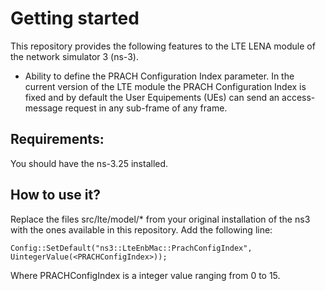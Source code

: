 # Getting started

This repository provides the following features to the LTE LENA module of the network simulator 3 (ns-3).

* Ability to define the PRACH Configuration Index parameter. In the current version of the LTE module the PRACH Configuration Index is fixed and by default the User Equipements (UEs) can send an access-message request in any sub-frame of any frame.

## Requirements:
You should have the ns-3.25 installed. 

## How to use it?
Replace the files src/lte/model/* from your original installation of the ns3 with the ones available in this repository. Add the following line: 

	Config::SetDefault("ns3::LteEnbMac::PrachConfigIndex", UintegerValue(<PRACHConfigIndex>));

Where PRACHConfigIndex is a integer value ranging from 0 to 15.

